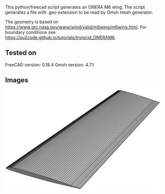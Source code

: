 This python/freecad script generates an ONERA M6 wing. The script generates a file with .geo extension to be read by Gmsh mesh generator.

The geometry is based on https://www.grc.nasa.gov/www/wind/valid/m6wing/m6wing.html.
For boundary conditions see https://su2code.github.io/tutorials/Inviscid_ONERAM6.

## Tested on
FreeCAD version: 0.18.4
Gmsh version: 4.7.1

## Images
![title](/images/1.png)
